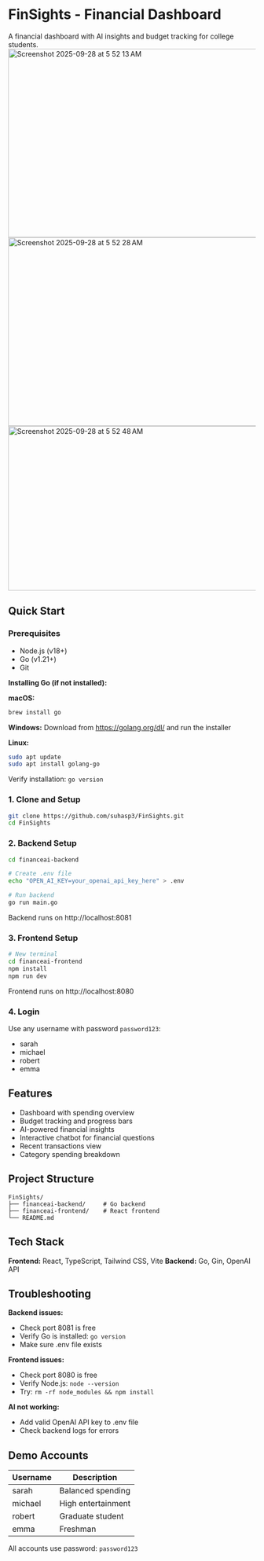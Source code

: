 # FinSights - Financial Dashboard

A financial dashboard with AI insights and budget tracking for college students.
<img width="735" height="384" alt="Screenshot 2025-09-28 at 5 52 13 AM" src="https://github.com/user-attachments/assets/80abb490-3b52-4cbf-a7f2-cbd710b72562" />
<img width="737" height="384" alt="Screenshot 2025-09-28 at 5 52 28 AM" src="https://github.com/user-attachments/assets/3bd85063-5fcf-4efc-a1ed-a4e8c88b11df" />
<img width="734" height="335" alt="Screenshot 2025-09-28 at 5 52 48 AM" src="https://github.com/user-attachments/assets/58eb531c-cea4-4327-9e76-cc5fa44e2e7f" />


## Quick Start

### Prerequisites

- Node.js (v18+)
- Go (v1.21+)
- Git

**Installing Go (if not installed):**

**macOS:**

```bash
brew install go
```

**Windows:**
Download from https://golang.org/dl/ and run the installer

**Linux:**

```bash
sudo apt update
sudo apt install golang-go
```

Verify installation: `go version`

### 1. Clone and Setup

```bash
git clone https://github.com/suhasp3/FinSights.git
cd FinSights
```

### 2. Backend Setup

```bash
cd financeai-backend

# Create .env file
echo "OPEN_AI_KEY=your_openai_api_key_here" > .env

# Run backend
go run main.go
```

Backend runs on http://localhost:8081

### 3. Frontend Setup

```bash
# New terminal
cd financeai-frontend
npm install
npm run dev
```

Frontend runs on http://localhost:8080

### 4. Login

Use any username with password `password123`:

- sarah
- michael
- robert
- emma

## Features

- Dashboard with spending overview
- Budget tracking and progress bars
- AI-powered financial insights
- Interactive chatbot for financial questions
- Recent transactions view
- Category spending breakdown

## Project Structure

```
FinSights/
├── financeai-backend/     # Go backend
├── financeai-frontend/    # React frontend
└── README.md
```

## Tech Stack

**Frontend:** React, TypeScript, Tailwind CSS, Vite
**Backend:** Go, Gin, OpenAI API

## Troubleshooting

**Backend issues:**

- Check port 8081 is free
- Verify Go is installed: `go version`
- Make sure .env file exists

**Frontend issues:**

- Check port 8080 is free
- Verify Node.js: `node --version`
- Try: `rm -rf node_modules && npm install`

**AI not working:**

- Add valid OpenAI API key to .env file
- Check backend logs for errors

## Demo Accounts

| Username | Description        |
| -------- | ------------------ |
| sarah    | Balanced spending  |
| michael  | High entertainment |
| robert   | Graduate student   |
| emma     | Freshman           |

All accounts use password: `password123`
